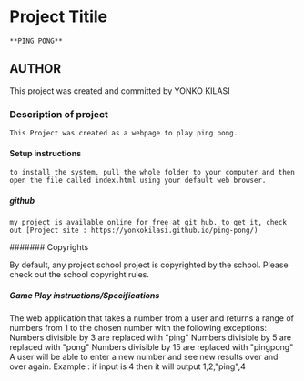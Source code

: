 # Project Titile
    **PING PONG**
## AUTHOR

 This project was created and committed by YONKO KILASI

### Description of project

    This Project was created as a webpage to play ping pong.

#### Setup instructions

    to install the system, pull the whole folder to your computer and then open the file called index.html using your default web browser.

##### github

    my project is available online for free at git hub. to get it, check out [Project site : https://yonkokilasi.github.io/ping-pong/)

####### Copyrights

By default, any project school project is copyrighted by the school. Please check out the school copyright rules.

##### Game Play instructions/Specifications

The web application that takes a number from a user and returns a range of numbers from 1 to the chosen number with the following exceptions:
Numbers divisible by 3 are replaced with "ping"
Numbers divisible by 5 are replaced with "pong"
Numbers divisible by 15 are replaced with "pingpong"
A user will be able to enter a new number and see new results over and over again.
Example :
if input is 4
then it will output 1,2,"ping",4
